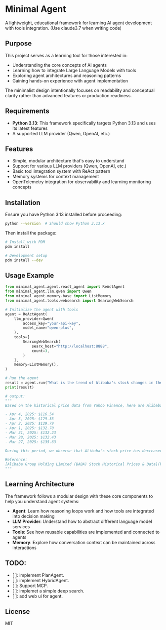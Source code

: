 # Minimal Agent

A lightweight, educational framework for learning AI agent development with tools integration. (Use claude3.7 when writing code)

## Purpose

This project serves as a learning tool for those interested in:
- Understanding the core concepts of AI agents
- Learning how to integrate Large Language Models with tools
- Exploring agent architectures and reasoning patterns
- Gaining hands-on experience with agent implementation

The minimalist design intentionally focuses on readability and conceptual clarity rather than advanced features or production readiness.

## Requirements

- **Python 3.13**: This framework specifically targets Python 3.13 and uses its latest features
- A supported LLM provider (Qwen, OpenAI, etc.)

## Features

- Simple, modular architecture that's easy to understand
- Support for various LLM providers (Qwen, OpenAI, etc.)
- Basic tool integration system with ReAct pattern
- Memory systems for context management
- OpenTelemetry integration for observability and learning monitoring concepts

## Installation

Ensure you have Python 3.13 installed before proceeding:

```bash
python --version  # Should show Python 3.13.x
```

Then install the package:

```bash
# Install with PDM
pdm install

# Development setup
pdm install --dev
```

## Usage Example

```python
from minimal_agent.agent.react_agent import ReActAgent
from minimal_agent.llm.qwen import Qwen
from minimal_agent.memory.base import ListMemory
from minimal_agent.tools.websearch import SearxngWebSearch

# Initialize the agent with tools
agent = ReActAgent(
    llm_provider=Qwen(
        access_key="your-api-key",
        model_name="qwen-plus",
    ),
    tools=[
        SearxngWebSearch(
            searx_host="http://localhost:8888",
            count=3,
        )
    ],
    memory=ListMemory(),
)

# Run the agent
result = agent.run("What is the trend of Alibaba's stock changes in the past 7 days?")
print(result)

# output:
"""
Based on the historical price data from Yahoo Finance, here are Alibaba's (BABA) stock closing prices for the past 7 days:

- Apr 4, 2025: $116.54
- Apr 3, 2025: $129.33
- Apr 2, 2025: $129.79
- Apr 1, 2025: $132.70
- Mar 31, 2025: $132.23
- Mar 28, 2025: $132.43
- Mar 27, 2025: $135.63

During this period, we observe that Alibaba's stock price has decreased from $135.63 on Mar 27, 2025, to $116.54 on Apr 4, 2025, representing a decline of approximately 14.08%. The overall trend indicates a downward movement in Alibaba's stock price over the past 7 days.

Reference:
[Alibaba Group Holding Limited (BABA) Stock Historical Prices & Data](https://finance.yahoo.com/quote/BABA/history) by Unknown, published on 2025-04-06 and accessed on 2025-04-06.
"""

```

## Learning Architecture

The framework follows a modular design with these core components to help you understand agent systems:

- **Agent**: Learn how reasoning loops work and how tools are integrated into decision making
- **LLM Provider**: Understand how to abstract different language model services 
- **Tools**: See how reusable capabilities are implemented and connected to agents
- **Memory**: Explore how conversation context can be maintained across interactions

## TODO:

- [ ]: implement PlanAgent.
- [ ]: implement HybridAgent.
- [ ]: Support MCP.
- [ ]: implemet a simple deep search.
- [ ]: add web ui for agent.

## License

MIT
